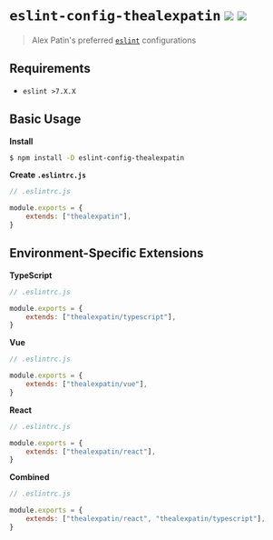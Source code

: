 # `eslint-config-thealexpatin` [![](https://badge.fury.io/js/eslint-config-thealexpatin.svg)](https://npmjs.org/package/eslint-config-thealexpatin) [![](https://www.travis-ci.com/theAlexPatin/eslint-config-thealexpatin.svg?branch=master)](https://travis-ci.com/theAlexPatin/eslint-config-thealexpatin)

> Alex Patin's preferred [`eslint`](https://eslint.org) configurations

## Requirements

- `eslint >7.X.X`

## Basic Usage

**Install**

```bash
$ npm install -D eslint-config-thealexpatin
```

**Create `.eslintrc.js`**

```js
// .eslintrc.js

module.exports = {
	extends: ["thealexpatin"],
}
```

## Environment-Specific Extensions

**TypeScript**

```js
// .eslintrc.js

module.exports = {
	extends: ["thealexpatin/typescript"],
}
```

**Vue**

```js
// .eslintrc.js

module.exports = {
	extends: ["thealexpatin/vue"],
}
```

**React**

```js
// .eslintrc.js

module.exports = {
	extends: ["thealexpatin/react"],
}
```

**Combined**

```js
// .eslintrc.js

module.exports = {
	extends: ["thealexpatin/react", "thealexpatin/typescript"],
}
```

